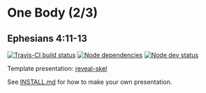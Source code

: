 # One Body (2/3)
## Ephesians 4:11-13

[![Travis-CI build status](https://api.travis-ci.org/sermons/one-body.svg)](https://travis-ci.org/github/sermons/one-body)
[![Node dependencies](https://david-dm.org/sermons/one-body.svg)](https://david-dm.org/sermons/one-body)
[![Node dev status](https://david-dm.org/sermons/one-body/dev-status.svg)](https://david-dm.org/sermons/one-body?type=dev)

Template presentation: [reveal-skel](https://github.com/sermons/reveal-skel)

See [INSTALL.md](INSTALL.md)
for how to make your own presentation.
